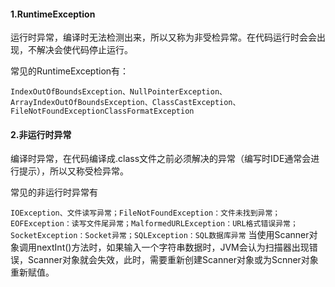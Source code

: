 #### 1.RuntimeException

运行时异常，编译时无法检测出来，所以又称为非受检异常。在代码运行时会会出现，不解决会使代码停止运行。

常见的RuntimeException有：

`IndexOutOfBoundsException、NullPointerException、ArrayIndexOutOfBoundsException、ClassCastException、FileNotFoundExceptionClassFormatException`

#### 2.非运行时异常

编译时异常，在代码编译成.class文件之前必须解决的异常（编写时IDE通常会进行提示），所以又称受检异常。

常见的非运行时异常有

`IOException、文件读写异常；FileNotFoundException：文件未找到异常；EOFException：读写文件尾异常；MalformedURLException：URL格式错误异常；SocketException：Socket异常；SQLException：SQL数据库异常`
当使用Scanner对象调用nextInt()方法时，如果输入一个字符串数据时，JVM会认为扫描器出现错误，Scanner对象就会失效，此时，需要重新创建Scanner对象或为Scnner对象重新赋值。